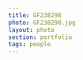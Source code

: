 ```yaml
--- 
title: GF238298 
photo: GF238298.jpg 
layout: photo 
section: portfolio 
tags: people 
---  
```

  
